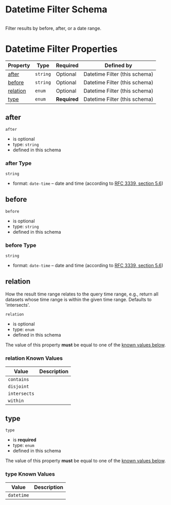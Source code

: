 
# Datetime Filter Schema

```
```

Filter results by before, after, or a date range.

# Datetime Filter Properties

| Property | Type | Required | Defined by |
|----------|------|----------|------------|
| [after](#after) | `string` | Optional | Datetime Filter (this schema) |
| [before](#before) | `string` | Optional | Datetime Filter (this schema) |
| [relation](#relation) | `enum` | Optional | Datetime Filter (this schema) |
| [type](#type) | `enum` | **Required** | Datetime Filter (this schema) |

## after


`after`

* is optional
* type: `string`
* defined in this schema

### after Type


`string`

* format: `date-time` – date and time (according to [RFC 3339, section 5.6](http://tools.ietf.org/html/rfc3339))






## before


`before`

* is optional
* type: `string`
* defined in this schema

### before Type


`string`

* format: `date-time` – date and time (according to [RFC 3339, section 5.6](http://tools.ietf.org/html/rfc3339))






## relation

How the result time range relates to the query time range, e.g., return all datasets whose time range is within the given time range. Defaults to 'intersects'.

`relation`

* is optional
* type: `enum`
* defined in this schema

The value of this property **must** be equal to one of the [known values below](#relation-known-values).

### relation Known Values
| Value | Description |
|-------|-------------|
| `contains` |  |
| `disjoint` |  |
| `intersects` |  |
| `within` |  |




## type


`type`

* is **required**
* type: `enum`
* defined in this schema

The value of this property **must** be equal to one of the [known values below](#type-known-values).

### type Known Values
| Value | Description |
|-------|-------------|
| `datetime` |  |



